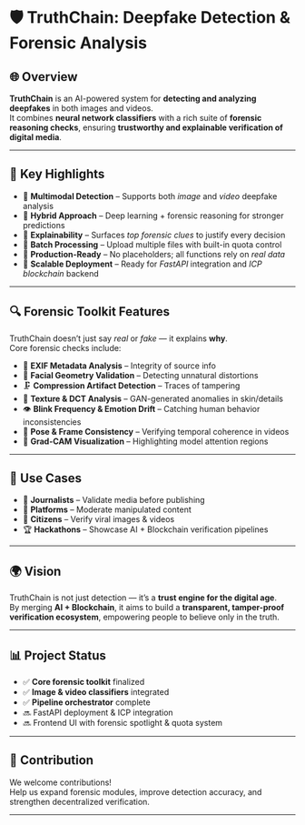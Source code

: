 # 🛡️ TruthChain: Deepfake Detection & Forensic Analysis  

## 🌐 Overview  
**TruthChain** is an AI-powered system for **detecting and analyzing deepfakes** in both images and videos.  
It combines **neural network classifiers** with a rich suite of **forensic reasoning checks**, ensuring **trustworthy and explainable verification of digital media**.  

---

## 🚀 Key Highlights  
- 🔹 **Multimodal Detection** – Supports both *image* and *video* deepfake analysis  
- 🔹 **Hybrid Approach** – Deep learning + forensic reasoning for stronger predictions  
- 🔹 **Explainability** – Surfaces *top forensic clues* to justify every decision  
- 🔹 **Batch Processing** – Upload multiple files with built-in quota control  
- 🔹 **Production-Ready** – No placeholders; all functions rely on *real data*  
- 🔹 **Scalable Deployment** – Ready for *FastAPI* integration and *ICP blockchain* backend  

---

## 🔍 Forensic Toolkit Features  
TruthChain doesn’t just say *real* or *fake* — it explains **why**.  
Core forensic checks include:  

- 📸 **EXIF Metadata Analysis** – Integrity of source info  
- 👤 **Facial Geometry Validation** – Detecting unnatural distortions  
- 🗜️ **Compression Artifact Detection** – Traces of tampering  
- 🎨 **Texture & DCT Analysis** – GAN-generated anomalies in skin/details  
- 👁️ **Blink Frequency & Emotion Drift** – Catching human behavior inconsistencies  
- 🧭 **Pose & Frame Consistency** – Verifying temporal coherence in videos  
- 🔦 **Grad-CAM Visualization** – Highlighting model attention regions  

---

## 🎯 Use Cases  
- 📰 **Journalists** – Validate media before publishing  
- 📱 **Platforms** – Moderate manipulated content  
- 👥 **Citizens** – Verify viral images & videos  
- 🏆 **Hackathons** – Showcase AI + Blockchain verification pipelines  

---

## 🌍 Vision  
TruthChain is not just detection — it’s a **trust engine for the digital age**.  
By merging **AI + Blockchain**, it aims to build a **transparent, tamper-proof verification ecosystem**, empowering people to believe only in the truth.  

---

## 📊 Project Status  
- ✅ **Core forensic toolkit** finalized  
- ✅ **Image & video classifiers** integrated  
- ✅ **Pipeline orchestrator** complete  
- 🔜 FastAPI deployment & ICP integration  
- 🔜 Frontend UI with forensic spotlight & quota system  

---

## 🤝 Contribution  
We welcome contributions!  
Help us expand forensic modules, improve detection accuracy, and strengthen decentralized verification.  

---
